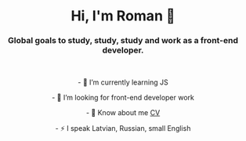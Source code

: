   <h1 align='center'> Hi, I'm Roman 👋</h1>

 <h3 align='center'> Global goals to study, study, study and work as a front-end developer.</h3>
<br>
<div align='center'>
<p>- 🌱 I’m currently learning JS</p>
<p>- 🤔 I’m looking for front-end developer work</p>
<p>- 💬 Know about me <a href='https://files.fm/u/42q6x9fpqa'>CV </a></p>
<p>- ⚡ I speak Latvian, Russian, small English</p>
</div>
